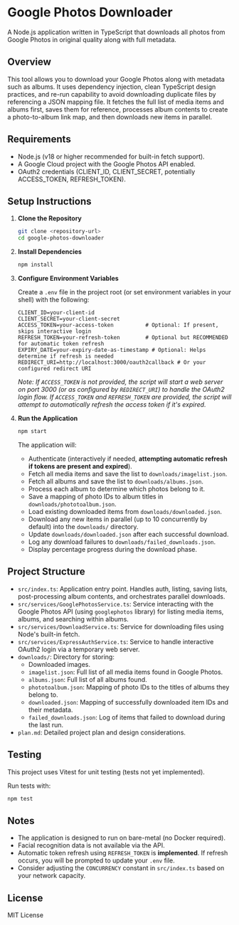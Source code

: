 # Google Photos Downloader

A Node.js application written in TypeScript that downloads all photos from Google Photos in original quality along with full metadata.

## Overview
This tool allows you to download your Google Photos along with metadata such as albums. It uses dependency injection, clean TypeScript design practices, and re-run capability to avoid downloading duplicate files by referencing a JSON mapping file. It fetches the full list of media items and albums first, saves them for reference, processes album contents to create a photo-to-album link map, and then downloads new items in parallel.

## Requirements
- Node.js (v18 or higher recommended for built-in fetch support).
- A Google Cloud project with the Google Photos API enabled.
- OAuth2 credentials (CLIENT_ID, CLIENT_SECRET, potentially ACCESS_TOKEN, REFRESH_TOKEN).

## Setup Instructions

1. **Clone the Repository**

   ```bash
   git clone <repository-url>
   cd google-photos-downloader
   ```

2. **Install Dependencies**

   ```bash
   npm install
   ```

3. **Configure Environment Variables**

   Create a `.env` file in the project root (or set environment variables in your shell) with the following:

   ```env
   CLIENT_ID=your-client-id
   CLIENT_SECRET=your-client-secret
   ACCESS_TOKEN=your-access-token          # Optional: If present, skips interactive login
   REFRESH_TOKEN=your-refresh-token        # Optional but RECOMMENDED for automatic token refresh
   EXPIRY_DATE=your-expiry-date-as-timestamp # Optional: Helps determine if refresh is needed
   REDIRECT_URI=http://localhost:3000/oauth2callback # Or your configured redirect URI
   ```
   *Note: If `ACCESS_TOKEN` is not provided, the script will start a web server on port 3000 (or as configured by `REDIRECT_URI`) to handle the OAuth2 login flow. If `ACCESS_TOKEN` and `REFRESH_TOKEN` are provided, the script will attempt to automatically refresh the access token if it's expired.* 

4. **Run the Application**

   ```bash
   npm start
   ```

   The application will:
   - Authenticate (interactively if needed, **attempting automatic refresh if tokens are present and expired**).
   - Fetch all media items and save the list to `downloads/imagelist.json`.
   - Fetch all albums and save the list to `downloads/albums.json`.
   - Process each album to determine which photos belong to it.
   - Save a mapping of photo IDs to album titles in `downloads/phototoalbum.json`.
   - Load existing downloaded items from `downloads/downloaded.json`.
   - Download any new items in parallel (up to 10 concurrently by default) into the `downloads/` directory.
   - Update `downloads/downloaded.json` after each successful download.
   - Log any download failures to `downloads/failed_downloads.json`.
   - Display percentage progress during the download phase.

## Project Structure

- `src/index.ts`: Application entry point. Handles auth, listing, saving lists, post-processing album contents, and orchestrates parallel downloads.
- `src/services/GooglePhotosService.ts`: Service interacting with the Google Photos API (using `googlephotos` library) for listing media items, albums, and searching within albums.
- `src/services/DownloadService.ts`: Service for downloading files using Node's built-in fetch.
- `src/services/ExpressAuthService.ts`: Service to handle interactive OAuth2 login via a temporary web server.
- `downloads/`: Directory for storing:
  - Downloaded images.
  - `imagelist.json`: Full list of all media items found in Google Photos.
  - `albums.json`: Full list of all albums found.
  - `phototoalbum.json`: Mapping of photo IDs to the titles of albums they belong to.
  - `downloaded.json`: Mapping of successfully downloaded item IDs and their metadata.
  - `failed_downloads.json`: Log of items that failed to download during the last run.
- `plan.md`: Detailed project plan and design considerations.

## Testing

This project uses Vitest for unit testing (tests not yet implemented).

Run tests with:

```bash
npm test
```

## Notes

- The application is designed to run on bare-metal (no Docker required).
- Facial recognition data is not available via the API.
- Automatic token refresh using `REFRESH_TOKEN` is **implemented**. If refresh occurs, you will be prompted to update your `.env` file.
- Consider adjusting the `CONCURRENCY` constant in `src/index.ts` based on your network capacity.

## License

MIT License 